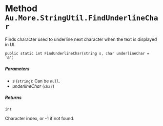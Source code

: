 # Method `Au.More.StringUtil.FindUnderlineChar`

Finds character used to underline next character when the text is displayed in UI.

```
public static int FindUnderlineChar(string s, char underlineChar = '&')
```

##### Parameters

- *s*  (`string`):
    Can be `null`.
- *underlineChar*  (`char`)

##### Returns

`int`

Character index, or -1 if not found.